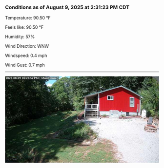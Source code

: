 ### Conditions as of August 9, 2025 at 2:31:23 PM CDT 

Temperature: 90.50 &deg;F

Feels like: 90.50 &deg;F

Humidity: 57%

Wind Direction: WNW

Windspeed: 0.4 mph

Wind Gust: 0.7 mph

---

<img src="./images/latest.jpeg"/>

